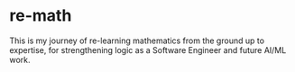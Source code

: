 # re-math
This is my journey of re-learning mathematics from the ground up to expertise, for strengthening logic as a Software Engineer and future AI/ML work. 
